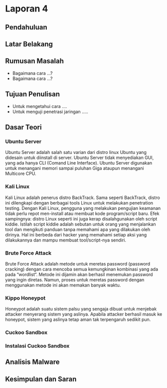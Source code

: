 # Laporan 4

## Pendahuluan

## Latar Belakang



## Rumusan Masalah

* Bagaimana cara ...?
* Bagaimana cara ...?

## Tujuan Penulisan

* Untuk mengetahui cara ....
* Untuk menguji penetrasi jaringan .....

## Dasar Teori

### Ubuntu Server

Ubuntu Server adalah salah satu varian dari distro linux Ubuntu yang didesain untuk diinstall di server. Ubuntu Server tidak menyediakan GUI, yang ada hanya CLI (Comand Line Interface). Ubuntu Server digunakan untuk menangani memori sampai puluhan Giga ataupun menangani Multicore CPU.

### Kali Linux

Kali Linux adalah penerus distro BackTrack. Sama seperti BackTrack, distro ini dilengkapi dengan berbagai tools Linux untuk melakukan penetration testing. Dengan Kali Linux, pengguna yang melakukan pengujian keamanan tidak perlu repot men-install atau membuat kode program/script baru. Efek sampingnya: distro Linux seperti ini juga kerap disalahgunakan oleh script kiddie. Istilah script kiddie adalah sebutan untuk orang yang menjalankan tool dan mengikuti panduan tanpa memahami apa yang dilakukan oleh dirinya. Hal ini berbeda dari hacker yang memahami setiap aksi yang dilakukannya dan mampu membuat tool/script-nya sendiri.

### Brute Force Attack

Brute Force Attack adalah metode untuk meretas password (password cracking) dengan cara mencoba semua kemungkinan kombinasi yang ada pada “wordlist“. Metode ini dijamin akan berhasil menemukan password yang ingin diretas. Namun, proses untuk meretas password dengan menggunakan metode ini akan memakan banyak waktu.

### Kippo Honeypot

Honeypot adalah suatu sistem palsu yang sengaja dibuat untuk menjebak attacker menyerang sistem yang aslinya. Apabila attacker berhasil masuk ke honeypot, sistem yang aslinya tetap aman tak terpengaruh sedikit pun.

### Cuckoo Sandbox

### Instalasi Cuckoo Sandbox

## Analisis Malware

## Kesimpulan dan Saran
